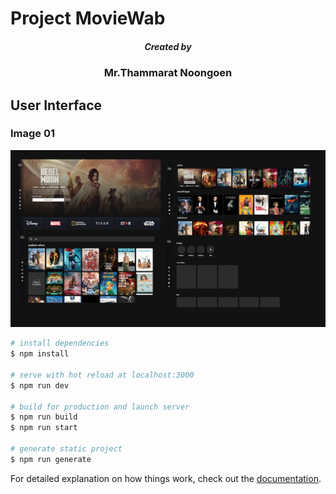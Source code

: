 # Project MovieWab  
<h5 align="center">Created by</h5>
<h3 align="center">Mr.Thammarat Noongoen</h3>

## User Interface 
### Image 01
![App_UI](./example.png)


```bash
# install dependencies
$ npm install

# serve with hot reload at localhost:3000
$ npm run dev

# build for production and launch server
$ npm run build
$ npm run start

# generate static project
$ npm run generate
```

For detailed explanation on how things work, check out the [documentation](https://nuxtjs.org).

